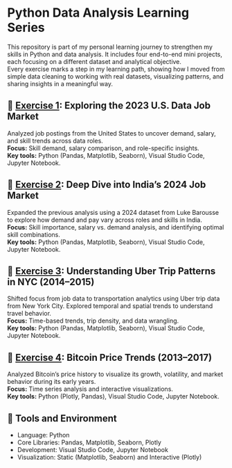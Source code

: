 # Python Data Analysis Learning Series

This repository is part of my personal learning journey to strengthen my skills in Python and data analysis. It includes four end-to-end mini projects, each focusing on a different dataset and analytical objective.  
Every exercise marks a step in my learning path, showing how I moved from simple data cleaning to working with real datasets, visualizing patterns, and sharing insights in a meaningful way.

## 🔹 [Exercise 1](https://github.com/marissawyl/Python_Project_Exercises/tree/main/Exercise_1): Exploring the 2023 U.S. Data Job Market

Analyzed job postings from the United States to uncover demand, salary, and skill trends across data roles.  
**Focus:** Skill demand, salary comparison, and role-specific insights.  
**Key tools:** Python (Pandas, Matplotlib, Seaborn), Visual Studio Code, Jupyter Notebook.

## 🔹 [Exercise 2](https://github.com/marissawyl/Python_Project_Exercises/tree/main/Exercise_2): Deep Dive into India’s 2024 Job Market

Expanded the previous analysis using a 2024 dataset from Luke Barousse to explore how demand and pay vary across roles and skills in India.  
**Focus:** Skill importance, salary vs. demand analysis, and identifying optimal skill combinations.  
**Key tools:** Python (Pandas, Matplotlib, Seaborn), Visual Studio Code, Jupyter Notebook.

## 🔹 [Exercise 3](https://github.com/marissawyl/Python_Project_Exercises/tree/main/Exercise_3): Understanding Uber Trip Patterns in NYC (2014–2015)

Shifted focus from job data to transportation analytics using Uber trip data from New York City. Explored temporal and spatial trends to understand travel behavior.  
**Focus:** Time-based trends, trip density, and data wrangling.  
**Key tools:** Python (Pandas, Matplotlib, Seaborn), Visual Studio Code, Jupyter Notebook.

## 🔹 [Exercise 4](https://github.com/marissawyl/Python_Project_Exercises/tree/main/Exercise_4): Bitcoin Price Trends (2013–2017)

Analyzed Bitcoin’s price history to visualize its growth, volatility, and market behavior during its early years.  
**Focus:** Time series analysis and interactive visualizations.  
**Key tools:** Python (Plotly, Pandas), Visual Studio Code, Jupyter Notebook.

## 🧩 Tools and Environment

- Language: Python
- Core Libraries: Pandas, Matplotlib, Seaborn, Plotly
- Development: Visual Studio Code, Jupyter Notebook
- Visualization: Static (Matplotlib, Seaborn) and Interactive (Plotly)
